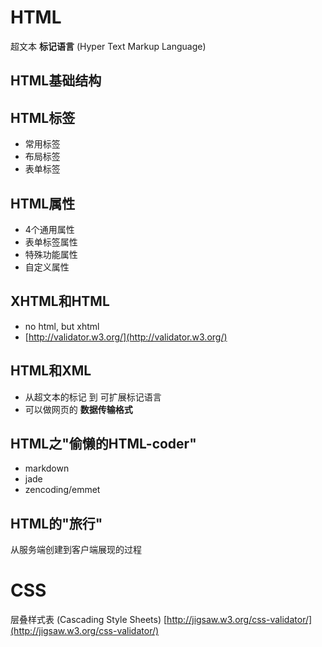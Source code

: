 HTML
====
超文本 __标记语言__ (Hyper Text Markup Language)

HTML基础结构
------------


HTML标签
--------
* 常用标签
* 布局标签
* 表单标签

HTML属性
--------
* 4个通用属性
* 表单标签属性
* 特殊功能属性
* 自定义属性

XHTML和HTML
-----------
* no html, but xhtml
* [http://validator.w3.org/](http://validator.w3.org/)

HTML和XML
-----------
* 从超文本的标记 到 可扩展标记语言
* 可以做网页的 __数据传输格式__

HTML之"偷懒的HTML-coder"
---------------------
* markdown
* jade
* zencoding/emmet

HTML的"旅行"
------------
从服务端创建到客户端展现的过程


CSS
===
层叠样式表 (Cascading Style Sheets) [http://jigsaw.w3.org/css-validator/](http://jigsaw.w3.org/css-validator/)
